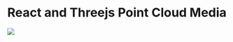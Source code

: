 # React and Threejs Point Cloud Media

![]("https://github.com/willmeyers/react-drei-billboard-media/raw/refs/heads/main/screenshots/demo.mp4")
